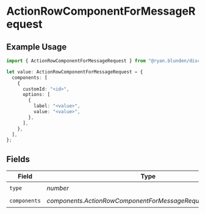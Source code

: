 # ActionRowComponentForMessageRequest

## Example Usage

```typescript
import { ActionRowComponentForMessageRequest } from "@ryan.blunden/discord/models/components";

let value: ActionRowComponentForMessageRequest = {
  components: [
    {
      customId: "<id>",
      options: [
        {
          label: "<value>",
          value: "<value>",
        },
      ],
    },
  ],
};
```

## Fields

| Field                                                        | Type                                                         | Required                                                     | Description                                                  |
| ------------------------------------------------------------ | ------------------------------------------------------------ | ------------------------------------------------------------ | ------------------------------------------------------------ |
| `type`                                                       | *number*                                                     | :heavy_check_mark:                                           | N/A                                                          |
| `components`                                                 | *components.ActionRowComponentForMessageRequestComponents*[] | :heavy_check_mark:                                           | N/A                                                          |